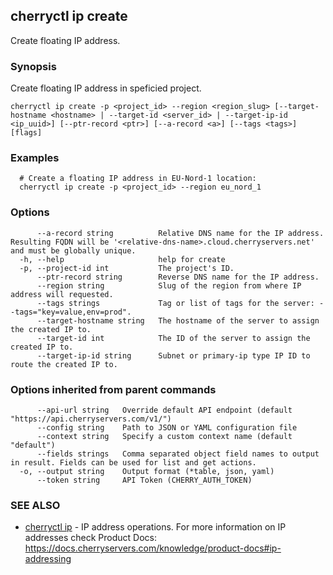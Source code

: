 ## cherryctl ip create

Create floating IP address.

### Synopsis

Create floating IP address in speficied project.

```
cherryctl ip create -p <project_id> --region <region_slug> [--target-hostname <hostname> | --target-id <server_id> | --target-ip-id <ip_uuid>] [--ptr-record <ptr>] [--a-record <a>] [--tags <tags>] [flags]
```

### Examples

```
  # Create a floating IP address in EU-Nord-1 location:
  cherryctl ip create -p <project_id> --region eu_nord_1
```

### Options

```
      --a-record string          Relative DNS name for the IP address. Resulting FQDN will be '<relative-dns-name>.cloud.cherryservers.net' and must be globally unique.
  -h, --help                     help for create
  -p, --project-id int           The project's ID.
      --ptr-record string        Reverse DNS name for the IP address.
      --region string            Slug of the region from where IP address will requested.
      --tags strings             Tag or list of tags for the server: --tags="key=value,env=prod".
      --target-hostname string   The hostname of the server to assign the created IP to.
      --target-id int            The ID of the server to assign the created IP to.
      --target-ip-id string      Subnet or primary-ip type IP ID to route the created IP to.
```

### Options inherited from parent commands

```
      --api-url string   Override default API endpoint (default "https://api.cherryservers.com/v1/")
      --config string    Path to JSON or YAML configuration file
      --context string   Specify a custom context name (default "default")
      --fields strings   Comma separated object field names to output in result. Fields can be used for list and get actions.
  -o, --output string    Output format (*table, json, yaml)
      --token string     API Token (CHERRY_AUTH_TOKEN)
```

### SEE ALSO

* [cherryctl ip](cherryctl_ip.md)	 - IP address operations. For more information on IP addresses check Product Docs: https://docs.cherryservers.com/knowledge/product-docs#ip-addressing

